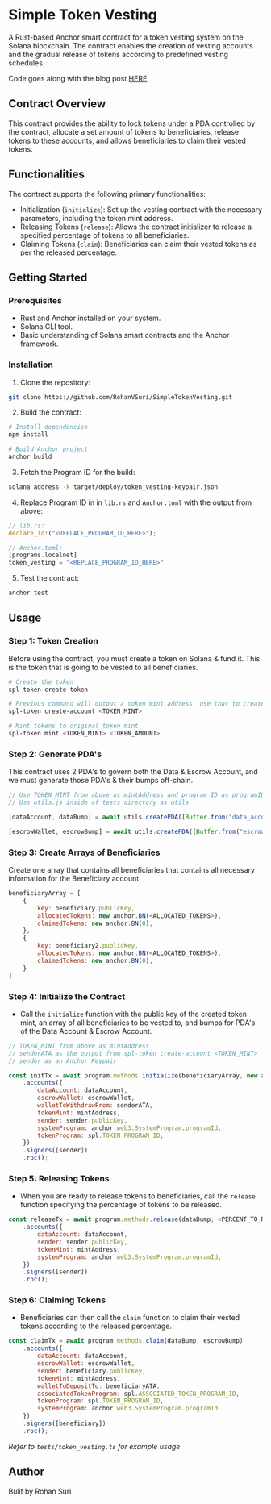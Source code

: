 # Simple Token Vesting

A Rust-based Anchor smart contract for a token vesting system on the Solana blockchain. The contract enables the creation of vesting accounts and the gradual release of tokens according to predefined vesting schedules.

Code goes along with the blog post [HERE](https://medium.com/@rsuri_69071/solana-simple-token-vesting-program-explained-c6bca76e9683).
## Contract Overview
This contract provides the ability to lock tokens under a PDA controlled by the contract, allocate a set amount of tokens to beneficiaries, release tokens to these accounts, and allows beneficiaries to claim their vested tokens. 

## Functionalities
The contract supports the following primary functionalities:

- Initialization (`initialize`): Set up the vesting contract with the necessary parameters, including the token mint address.
- Releasing Tokens (`release`): Allows the contract initializer to release a specified percentage of tokens to all beneficiaries.
- Claiming Tokens (`claim`): Beneficiaries can claim their vested tokens as per the released percentage.

## Getting Started
### Prerequisites
- Rust and Anchor installed on your system.
- Solana CLI tool.
- Basic understanding of Solana smart contracts and the Anchor framework.
### Installation
1. Clone the repository:
```bash
git clone https://github.com/RohanVSuri/SimpleTokenVesting.git
```

2. Build the contract:
```bash
# Install dependencies
npm install

# Build Anchor project
anchor build
```

3. Fetch the Program ID for the build:
```bash
solana address -k target/deploy/token_vesting-keypair.json
```

4. Replace Program ID in in `lib.rs` and `Anchor.toml` with the output from above:
```rust
// lib.rs: 
declare_id!("<REPLACE_PROGRAM_ID_HERE>");

// Anchor.toml: 
[programs.localnet]
token_vesting = "<REPLACE_PROGRAM_ID_HERE>"
```

5. Test the contract:
```bash
anchor test
```

## Usage
### Step 1: Token Creation 
Before using the contract, you must create a token on Solana & fund it. This is the token that is going to be vested to all beneficiaries. 
```bash
# Create the token
spl-token create-token

# Previous command will output a token mint address, use that to create an ATA, save this output as we will use it soon
spl-token create-account <TOKEN_MINT>

# Mint tokens to original token mint 
spl-token mint <TOKEN_MINT> <TOKEN_AMOUNT>
```
### Step 2: Generate PDA's
This contract uses 2 PDA's to govern both the Data & Escrow Account, and we must generate those PDA's & their bumps off-chain.
```js
// Use TOKEN_MINT from above as mintAddress and program ID as programID
// Use utils.js inside of tests directory as utils

[dataAccount, dataBump] = await utils.createPDA([Buffer.from("data_account"), mintAddress.toBuffer()], program.programId);

[escrowWallet, escrowBump] = await utils.createPDA([Buffer.from("escrow_wallet"), mintAddress.toBuffer()], program.programId);
```

### Step 3: Create Arrays of Beneficiaries
Create one array that contains all beneficiaries that contains all necessary information for the Beneficiary account
```js
beneficiaryArray = [
    {
        key: beneficiary.publicKey,
        allocatedTokens: new anchor.BN(<ALLOCATED_TOKENS>),
        claimedTokens: new anchor.BN(0),
    },
    {
        key: beneficiary2.publicKey,
        allocatedTokens: new anchor.BN(<ALLOCATED_TOKENS>),
        claimedTokens: new anchor.BN(0),
    }
]
```
### Step 4: Initialize the Contract
- Call the `initialize` function with the public key of the created token mint, an array of all beneficiaries to be vested to, and bumps for PDA's of the Data Account & Escrow Account.
```js
// TOKEN_MINT from above as mintAddress
// senderATA as the output from spl-token create-account <TOKEN_MINT>
// sender as an Anchor Keypair

const initTx = await program.methods.initialize(beneficiaryArray, new anchor.BN(<AMOUNT_TO_ESCROW>), decimals)
    .accounts({
        dataAccount: dataAccount,
        escrowWallet: escrowWallet,
        walletToWithdrawFrom: senderATA,
        tokenMint: mintAddress,
        sender: sender.publicKey,
        systemProgram: anchor.web3.SystemProgram.programId,
        tokenProgram: spl.TOKEN_PROGRAM_ID,
    })
    .signers([sender])
    .rpc();
```

### Step 5: Releasing Tokens
- When you are ready to release tokens to beneficiaries, call the `release` function specifying the percentage of tokens to be released.
```js
const releaseTx = await program.methods.release(dataBump, <PERCENT_TO_RELEASE>)
    .accounts({
        dataAccount: dataAccount,
        sender: sender.publicKey,
        tokenMint: mintAddress,
        systemProgram: anchor.web3.SystemProgram.programId,
    })
    .signers([sender])
    .rpc();
```
### Step 6: Claiming Tokens
- Beneficiaries can then call the `claim` function to claim their vested tokens according to the released percentage.
```js
const claimTx = await program.methods.claim(dataBump, escrowBump)
    .accounts({
        dataAccount: dataAccount,
        escrowWallet: escrowWallet,
        sender: beneficiary.publicKey,
        tokenMint: mintAddress,
        walletToDepositTo: beneficiaryATA,
        associatedTokenProgram: spl.ASSOCIATED_TOKEN_PROGRAM_ID,
        tokenProgram: spl.TOKEN_PROGRAM_ID,
        systemProgram: anchor.web3.SystemProgram.programId
    })
    .signers([beneficiary])
    .rpc();
```
*Refer to `tests/token_vesting.ts` for example usage*

## Author
Bulit by Rohan Suri
